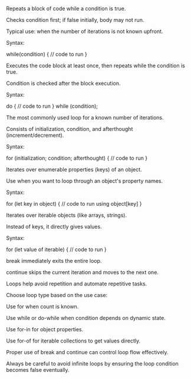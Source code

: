 <!-- ! JavaScript Loops and Control Statements -->

<!-- 1. while Loop -->

Repeats a block of code while a condition is true.

Checks condition first; if false initially, body may not run.

Typical use: when the number of iterations is not known upfront.

Syntax:

while(condition) {
// code to run
}

<!-- 2. do-while Loop -->

Executes the code block at least once, then repeats while the condition is true.

Condition is checked after the block execution.

Syntax:

do {
// code to run
} while (condition);

<!-- 3. for Loop -->

The most commonly used loop for a known number of iterations.

Consists of initialization, condition, and afterthought (increment/decrement).

Syntax:

for (initialization; condition; afterthought) {
// code to run
}

<!-- 4. for-in Loop -->

Iterates over enumerable properties (keys) of an object.

Use when you want to loop through an object's property names.

Syntax:

for (let key in object) {
// code to run using object[key]
}

<!-- 5. for-of Loop -->

Iterates over iterable objects (like arrays, strings).

Instead of keys, it directly gives values.

Syntax:

for (let value of iterable) {
// code to run
}

<!-- break and continue Statements -->

break immediately exits the entire loop.

continue skips the current iteration and moves to the next one.

<!-- Additional Notes -->

Loops help avoid repetition and automate repetitive tasks.

Choose loop type based on the use case:

Use for when count is known.

Use while or do-while when condition depends on dynamic state.

Use for-in for object properties.

Use for-of for iterable collections to get values directly.

Proper use of break and continue can control loop flow effectively.

Always be careful to avoid infinite loops by ensuring the loop condition becomes false eventually.
